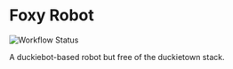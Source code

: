 # Foxy Robot

![Workflow Status](https://github.com/EOLab-HSRW/foxy-robot/actions/workflows/checks.yaml/badge.svg)

A duckiebot-based robot but free of the duckietown stack.
